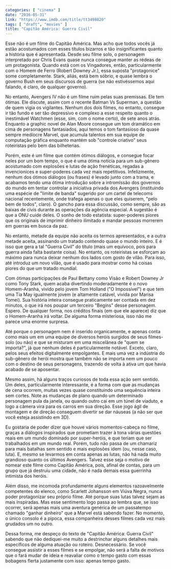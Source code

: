 ```yaml
---
categories: [ "cinema" ]
date: "2016-05-31"
link: "https://www.imdb.com/title/tt3498820"
tags: [ "draft", "movies" ]
title: "Capitão América: Guerra Civil"
---
```

Esse não é um filme do Capitão América. Mas acho que todos vocês já estão acostumados com esses títulos bizarros e tão insignificantes quanto a história que é apresentada. Desde seu filme solo, o personagem interpretado por Chris Evans quase nunca consegue manter as rédeas de um protagonista. Quando está com os Vingadores, então, particularmente com o Homem de Ferro (Robert Downey Jr.), essa suposta "protagonice" some completamente. Stark, aliás, está bem sóbrio, e quase lembra o governo Bush em seus discursos de guerra (se não estivéssemos aqui falando, é claro, de qualquer governo).

No entanto, Avengers IV não é um filme ruim pelas suas premissas. Ele tem ótimas. Ele discute, assim com o recente Batman Vs Superman, a questão de quem vigia os vigilantes. Nenhum dos dois filmes, no entanto, consegue ir tão fundo e ser tão depressivo e complexo a esse respeito quanto o inestimável Watchmen (esse, sim, com o nome certo), de sete anos atrás. Enquanto a graphic novel de Alan Moore consegue um tom dramático em cima de personagens fantasiados, aqui temos o tom fantasioso da quase sempre medíocre Marvel, que acumula talentos em sua equipe de computação gráfica enquanto mantém sob "controle criativo" seus roteiristas pelo bem das bilheterias.

Porém, este é um filme que contém ótimos diálogos, e consegue focar neles por um bom tempo, o que é uma ótima notícia para um sub-gênero acostumado com explosões e lutas de ação frenéticas, regadas a invencionices e super-poderes cada vez mais repetitivos. Infelizmente, nenhum dos ótimos diálogos (ou frases) é levado junto com a trama, e acabamos tendo uma ótima introdução sobre a intromissão dos governos do mundo em tentar controlar a iniciativa privada dos Avengers (instituindo uma espécie de "limite de banda" sugerido por um cartel de telecoms nacional recentemente, onde trafega apenas o que eles quiserem, "pelo bem de todos", claro). O gancho para essa discussão, como sempre, são as baixas de civis durante as operações da agência especial. A sugestão é que a ONU cuide deles. O sonho de todo estatista: super-poderes piores que os originais de imprimir dinheiro ilimitado e mandar pessoas morrerem em guerras em busca da paz.

No entanto, metade da equipe não aceita os termos apresentados, e a outra metade aceita, assinando um tratado contendo quase o mundo inteiro. E é isso que gera a tal "Guerra Civil" do título (mais um equívoco, pois para guerra ainda falta bastante coisa). No entanto, os roteiristas se esforçam ao máximo para nunca deixar nenhum dos lados com gosto de vilão. Para isso, até introduz um novo vilão, que é usado para mostrar como há coisas piores do que um tratado mundial.

Com ótimas participações de Paul Bettany como Visão e Robert Downey Jr como Tony Stark, quem acaba divertindo moderadamente é o novo Homem-Aranha, vivido pelo jovem Tom Holland ("O Impossível") e que tem uma Tia May igualmente jovem (e altamente catável, vivida por Marisa Tomei). Sua história inteira consegue praticamente ser contada em dez minutos, o que irá nos poupar um terceiro "Begins" desse personagem. Espero. De qualquer forma, nos créditos finais (em que ele aparece) diz que o Homem-Aranha irá voltar. De alguma forma misteriosa, isso não me parece uma enorme surpresa.

Até porque o personagem nem é inserido organicamente, e apenas conta como mais um em uma equipe de diversos heróis surgidos de seus filmes-solo (ou não) e que se misturam em uma miscelânea de "quem se importa?", já que nenhum deles é particularmente notável. Exceto, claro, pelos seus efeitos digitalmente empolgantes. E mais uma vez a indústria do sub-gênero de herói mostra que também não se importa nem um pouco com o destino de seus personagens, trazendo de volta à ativa um que havia acabado de se aposentar.

Mesmo assim, há alguns traços curiosos de toda essa ação sem sentido. Um deles, particularmente interessante, é a forma com que as mudanças de cena ocorrem, muitas vezes quase constituindo uma sequência inteira sem cortes. Note as mudanças de plano quando um determinado personagem pula da janela, ou quando outro cai em um túnel de viaduto, e logo a câmera vira para os carros em sua direção. Esse jogo ágil de montagem e de direção conseguem divertir se dar náuseas (a não ser que você esteja assistindo em 3D).

Eu gostaria de poder dizer que houve vários momentos-cabeça no filme, graças a diálogos inspirados que prometiam trazer à tona várias questões reais em um mundo dominado por super-heróis, e que teriam que ser trabalhados em um mundo real. Porém, tudo não passa de um chamariz para mais batalhas sem sentido e mais explosões idem (ou, nesse caso, luta). E, mesmo se levarmos em conta apenas as lutas, não há nada muito grandioso quanto os últimos Avengers. Talvez esse seja o motivo de nomear este filme como Capitão América, pois, afinal de contas, para um grupo que já destruiu uma cidade, não é nada demais essa guerrinha intimista dos heróis.

Além disso, me incomoda profundamente alguns elementos razoavelmente competentes do elenco, como Scarlett Johansson em Viúva Negra, nunca poder protagonizar seu próprio filme. Até porque suas lutas talvez sejam as mais inspiradas. Mas esse sentimento logo passa ao lembra que, se isso ocorrer, será apenas mais uma aventura genérica de um passatempo chamado "ganhar dinheiro" que a Marvel está sabendo fazer. No momento, o único consolo é a pipoca, essa companheira desses filmes cada vez mais grudados um no outro.

Dessa forma, me despeço do texto de "Capitão América: Guerra Civil" sabendo que não dediquei-me muito a destrinchar alguns detalhes mais específicos de alguma atuação ou roteiro. Desnecessário. Se você consegue assistir a esses filmes e se empolgar, não será a falta de motivos que o fará mudar de ideia e reavaliar como o tempo gasto com essas bobagens flerta justamente com isso: apenas tempo gasto.
